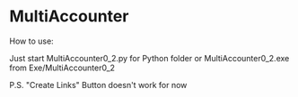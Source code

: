 # MultiAccounter
How to use:

Just start MultiAccounter0_2.py for Python folder or MultiAccounter0_2.exe from Exe/MultiAccounter0_2

P.S. "Create Links" Button doesn't work for now